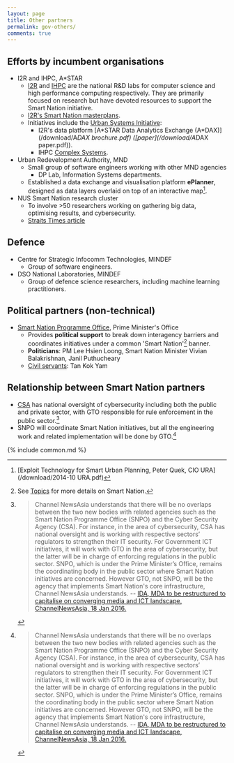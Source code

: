 ```yaml
---
layout: page
title: Other partners
permalink: gov-others/
comments: true
---
```


## Efforts by incumbent organisations

* I2R and IHPC, A*STAR
    * [I2R](http://www.i2r.a-star.edu.sg/) and [IHPC](http://www.ihpc.a-star.edu.sg/) are the national R&D labs for computer science and high performance computing respectively. They are primarily focused on research but have devoted resources to support the Smart Nation initiative.
    * [I2R's Smart Nation masterplans](http://www.i2r.a-star.edu.sg/sites/default/files/online-kit/FINAL%20Astar%20Smart%20Nation_single%20page.pdf).
    * Initiatives include the [Urban Systems Initiative](http://www.i2r.a-star.edu.sg/urban/):
        * I2R's data platform [A\*STAR Data Analytics Exchange (A\*DAX)](/download/A*DAX brochure.pdf) ([paper](/download/A*DAX paper.pdf)).
        * IHPC [Complex Systems](http://www.a-star.edu.sg/ihpc/cxsy).
* Urban Redevelopment Authority, MND
    * Small group of software engineers working with other MND agencies
        * DP Lab, Information Systems departments.
    * Established a data exchange and visualisation platform **ePlanner**, designed as data layers overlaid on top of an interactive map[^1].
* NUS Smart Nation research cluster
    * To involve >50 researchers working on gathering big data, optimising results, and cybersecurity.
    * [Straits Times article](http://www.straitstimes.com/singapore/nus-to-launch-smart-nation-research-cluster)

## Defence

* Centre for Strategic Infocomm Technologies, MINDEF
    * Group of software engineers.
* DSO National Laboratories, MINDEF
    * Group of defence science researchers, including machine learning practitioners.

## Political partners (non-technical)

* [Smart Nation Programme Office](http://www.pmo.gov.sg/smartnation), Prime Minister's Office
    * Provides **political support** to break down interagency barriers and coordinates initiatives under a common 'Smart Nation'[^2] banner.
    * **Politicians**: PM Lee Hsien Loong, Smart Nation Minister Vivian Balakrishnan, Janil Puthucheary
    * [Civil servants](http://app.sgdi.gov.sg/listing.asp?agency_subtype=dept&agency_id=0000026757): Tan Kok Yam

## Relationship between Smart Nation partners

* [CSA](https://www.csa.gov.sg/) has national oversight of cybersecurity including both the public and private sector, with GTO responsible for rule enforcement in the public sector.[^3]
* SNPO will coordinate Smart Nation initiatives, but all the engineering work and related implementation will be done by GTO.[^3]


[^1]: [Exploit Technology for Smart Urban Planning, Peter Quek, CIO URA](/download/2014-10 URA.pdf)
[^2]: See [Topics](/by-topic/) for more details on Smart Nation.
[^3]: > Channel NewsAsia understands that there will be no overlaps between the two new bodies with related agencies such as the Smart Nation Programme Office (SNPO) and the Cyber Security Agency (CSA).
    For instance, in the area of cybersecurity, CSA has national oversight and is working with respective sectors’ regulators to strengthen their IT security. For Government ICT initiatives, it will work with GTO in the area of cybersecurity, but the latter will be in charge of enforcing regulations in the public sector.
    SNPO, which is under the Prime Minister’s Office, remains the coordinating body in the public sector where Smart Nation initiatives are concerned. However GTO, not SNPO, will be the agency that implements Smart Nation's core infrastructure, Channel NewsAsia understands. -- [IDA, MDA to be restructured to capitalise on converging media and ICT landscape, ChannelNewsAsia, 18 Jan 2016.](http://www.channelnewsasia.com/news/singapore/ida-mda-to-be/2433768.html)

{% include common.md %}
